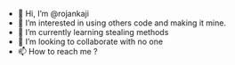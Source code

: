 - 👋 Hi, I’m @rojankaji
- 👀 I’m interested in using others code and making it mine.
- 🌱 I’m currently learning stealing methods
- 💞️ I’m looking to collaborate with no one
- 📫 How to reach me ?

<!---
rojankaji/rojankaji is a ✨ special ✨ repository because its `README.md` (this file) appears on your GitHub profile.
You can click the Preview link to take a look at your changes.
--->
